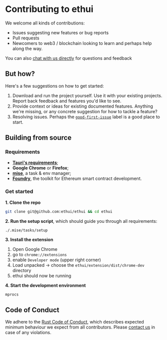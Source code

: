 # Contributing to ethui

[coc]: https://www.rust-lang.org/policies/code-of-conduct
[contact]: https://linktr.ee/naps62
[good-first-issue]: https://github.com/ethui/ethui/issues?q=is%3Aissue+is%3Aopen+label%3A%22good+first+issue%22
[tauri-requirements]: https://tauri.app/v1/guides/getting-started/prerequisites/
[foundry]: https://getfoundry.sh/
[web3-demo]: https://github.com/ethui/web3-demo
[anvil]: https://book.getfoundry.sh/anvil/
[mise]: https://mise.jdx.dev

We welcome all kinds of contributions:

- Issues suggesting new features or bug reports
- Pull requests
- Newcomers to web3 / blockchain looking to learn and perhaps help along the way.

You can also [chat with us directly][contact] for questions and feedback

## But how?

Here's a few suggestions on how to get started:

1. Download and run the project yourself. Use it with your existing projects. Report back feedback and features you'd like to see.
2. Provide context or ideas for existing documented features. Anything we're missing, or any concrete suggestion for how to tackle a feature?
3. Resolving issues. Perhaps the [`good-first-issue`][good-first-issue] label is a good place to start.

## Building from source

### Requirements

- [**Tauri's requirements**][tauri-requirements];
- **Google Chrome** or **Firefox**;
- [**mise**][Mise], a task & env manager;
- [**Foundry**][foundry], the toolkit for Ethereum smart contract development.

### Get started

**1. Clone the repo**

```sh
git clone git@github.com:ethui/ethui && cd ethui
```

**2. Run the setup script**, which should guide you through all requirements:

```
./.mise/tasks/setup
```

**3. Install the extension**

1. Open Google Chrome
2. go to `chrome://extensions`
3. enable `Developer mode` (upper right corner)
4. Load unpacked -> choose the `ethui/extension/dist/chrome-dev` directory
5. ethui should now be running

**4. Start the development environment**

```sh
mprocs
```

## Code of Conduct

We adhere to the [Rust Code of Conduct][coc], which describes expected minimum behaviour we expect from all contributors. Please [contact us][contact] in case of any violations.
